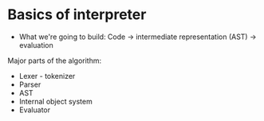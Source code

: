 # Basics of interpreter

- What we're going to build: Code -> intermediate representation (AST) -> evaluation

Major parts of the algorithm:

- Lexer - tokenizer
- Parser
- AST
- Internal object system
- Evaluator
